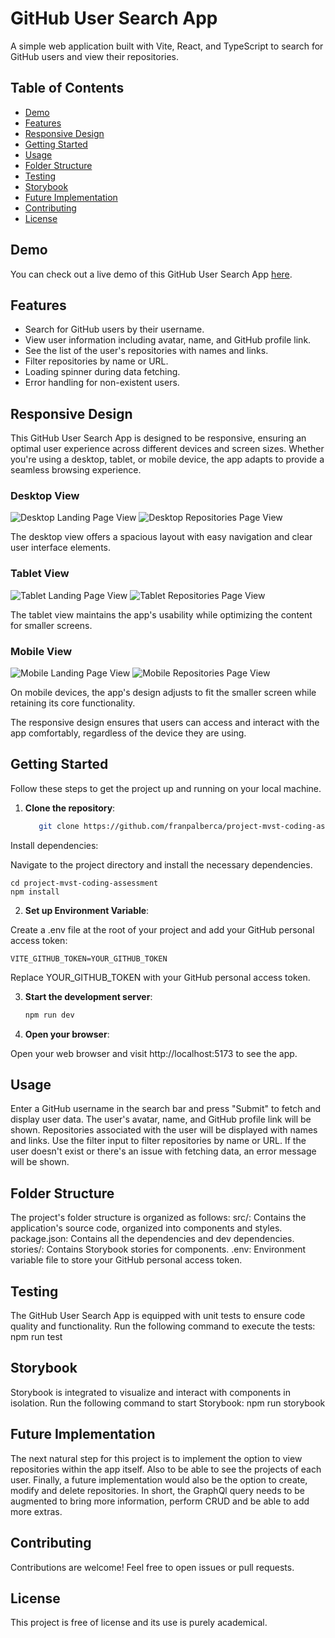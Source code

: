 # GitHub User Search App

A simple web application built with Vite, React, and TypeScript to search for GitHub users and view their repositories.

## Table of Contents

- [Demo](#demo)
- [Features](#features)
- [Responsive Design](#responsive-design)
- [Getting Started](#getting-started)
- [Usage](#usage)
- [Folder Structure](#folder-structure)
- [Testing](#testing)
- [Storybook](#storybook)
- [Future Implementation](#future-implementing)
- [Contributing](#contributing)
- [License](#license)

## Demo

You can check out a live demo of this GitHub User Search App [here](#).

## Features

- Search for GitHub users by their username.
- View user information including avatar, name, and GitHub profile link.
- See the list of the user's repositories with names and links.
- Filter repositories by name or URL.
- Loading spinner during data fetching.
- Error handling for non-existent users.

## Responsive Design

This GitHub User Search App is designed to be responsive, ensuring an optimal user experience across different devices and screen sizes. Whether you're using a desktop, tablet, or mobile device, the app adapts to provide a seamless browsing experience.

### Desktop View

![Desktop Landing Page View](/public/img/landing_laptop.png) 
![Desktop Repositories Page View](/public/img/main_laptop.png)

The desktop view offers a spacious layout with easy navigation and clear user interface elements.

### Tablet View

![Tablet Landing Page View](/public/img/Landing_Ipad.png) 
![Tablet Repositories Page View](/public/img/main_tablet.png)

The tablet view maintains the app's usability while optimizing the content for smaller screens.

### Mobile View

![Mobile Landing Page View](/public/img/Landing_phone.png) 
![Mobile Repositories Page View](/public/img/main_phone.png)

On mobile devices, the app's design adjusts to fit the smaller screen while retaining its core functionality.

The responsive design ensures that users can access and interact with the app comfortably, regardless of the device they are using.


## Getting Started

Follow these steps to get the project up and running on your local machine.

1. **Clone the repository**:
    ```bash
       git clone https://github.com/franpalberca/project-mvst-coding-assessment

Install dependencies:

Navigate to the project directory and install the necessary dependencies.

    cd project-mvst-coding-assessment
    npm install

2. **Set up Environment Variable**:

Create a .env file at the root of your project and add your GitHub personal access token:

    VITE_GITHUB_TOKEN=YOUR_GITHUB_TOKEN

Replace YOUR_GITHUB_TOKEN with your GitHub personal access token.

3. **Start the development server**:
    ```bash
    npm run dev

4. **Open your browser**:

Open your web browser and visit http://localhost:5173 to see the app.

## Usage
Enter a GitHub username in the search bar and press "Submit" to fetch and display user data.
The user's avatar, name, and GitHub profile link will be shown.
Repositories associated with the user will be displayed with names and links.
Use the filter input to filter repositories by name or URL.
If the user doesn't exist or there's an issue with fetching data, an error message will be shown.

## Folder Structure
The project's folder structure is organized as follows:
src/: Contains the application's source code, organized into components and styles.
package.json: Contains all the dependencies and dev dependencies.
stories/: Contains Storybook stories for components.
.env: Environment variable file to store your GitHub personal access token.

## Testing
The GitHub User Search App is equipped with unit tests to ensure code quality and functionality. Run the following command to execute the tests:
npm run test

## Storybook
Storybook is integrated to visualize and interact with components in isolation. Run the following command to start Storybook:
npm run storybook

## Future Implementation
The next natural step for this project is to implement the option to view repositories within the app itself. Also to be able to see the projects of each user. Finally, a future implementation would also be the option to create, modify and delete repositories.
In short, the GraphQl query needs to be augmented to bring more information, perform CRUD and be able to add more extras.

## Contributing
Contributions are welcome! Feel free to open issues or pull requests.

## License
This project is free of license and its use is purely academical.

